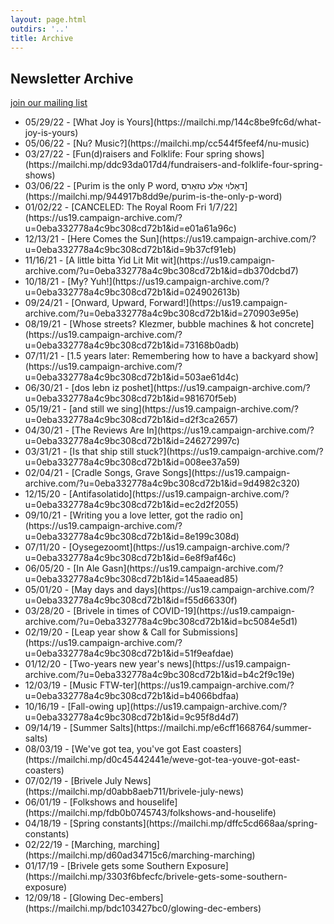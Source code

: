 ```yaml
---
layout: page.html
outdirs: '..'
title: Archive
---
```



## Newsletter Archive

<p class="joinup"><a href='https://brivele.us19.list-manage.com/subscribe?u=0eba332778a4c9bc308cd72b1&id=cb8f6ec040'>join our mailing list</a></p>

<ul class='showslist'>
<li><span>05/29/22 - </span><span>[What Joy is Yours](https://mailchi.mp/144c8be9fc6d/what-joy-is-yours)</span></li>
<li><span>05/06/22 - </span><span>[Nu? Music?](https://mailchi.mp/cc544f5feef4/nu-music)</span></li>
<li><span>03/27/22 - </span><span>[Fun(d)raisers and Folklife: Four spring shows](https://mailchi.mp/ddc93da017d4/fundraisers-and-folklife-four-spring-shows)</span></li>
<li><span>03/06/22 - </span><span>[Purim is the only P word, דאַלױ אַלע טזאַרס](https://mailchi.mp/944917b8dd9e/purim-is-the-only-p-word)</span></li>
<li><span>01/02/22 - </span><span>[CANCELED: The Royal Room Fri 1/7/22](https://us19.campaign-archive.com/?u=0eba332778a4c9bc308cd72b1&id=e01a61a96c)</span></li>
<li><span>12/13/21 - </span><span>[Here Comes the Sun](https://us19.campaign-archive.com/?u=0eba332778a4c9bc308cd72b1&id=9b37cf91eb)</span></li>
<li><span>11/16/21 - </span><span>[A little bitta Yid Lit Mit wit](https://us19.campaign-archive.com/?u=0eba332778a4c9bc308cd72b1&id=db370dcbd7)</span></li>
<li><span>10/18/21 - </span><span>[My? Yuh!](https://us19.campaign-archive.com/?u=0eba332778a4c9bc308cd72b1&id=024902613b)</span></li>
<li><span>09/24/21 - </span><span>[Onward, Upward, Forward!](https://us19.campaign-archive.com/?u=0eba332778a4c9bc308cd72b1&id=270903e95e)</span></li>
<li><span>08/19/21 - </span><span>[Whose streets? Klezmer, bubble machines & hot concrete](https://us19.campaign-archive.com/?u=0eba332778a4c9bc308cd72b1&id=73168b0adb)</span></li>
<li><span>07/11/21 - </span><span>[1.5 years later: Remembering how to have a backyard show](https://us19.campaign-archive.com/?u=0eba332778a4c9bc308cd72b1&id=503ae61d4c)</span></li>
<li><span>06/30/21 - </span><span>[dos lebn iz poshet](https://us19.campaign-archive.com/?u=0eba332778a4c9bc308cd72b1&id=981670f5eb)</span></li>
<li><span>05/19/21 - </span><span>[and still we sing](https://us19.campaign-archive.com/?u=0eba332778a4c9bc308cd72b1&id=d2f3ca2657)</span></li>
<li><span>04/30/21 - </span><span>[The Reviews Are In](https://us19.campaign-archive.com/?u=0eba332778a4c9bc308cd72b1&id=246272997c)</span></li>
<li><span>03/31/21 - </span><span>[Is that ship still stuck?](https://us19.campaign-archive.com/?u=0eba332778a4c9bc308cd72b1&id=008ee37a59)</span></li>
<li><span>02/04/21 - </span><span>[Cradle Songs, Grave Songs](https://us19.campaign-archive.com/?u=0eba332778a4c9bc308cd72b1&id=9d4982c320)</span></li>
<li><span>12/15/20 - </span><span>[Antifasolatido](https://us19.campaign-archive.com/?u=0eba332778a4c9bc308cd72b1&id=ec2d2f2055)</span></li>
<li><span>09/10/21 - </span><span>[Writing you a love letter, got the radio on](https://us19.campaign-archive.com/?u=0eba332778a4c9bc308cd72b1&id=8e199c308d)</span></li>
<li><span>07/11/20 - </span><span>[Oysegezoomt](https://us19.campaign-archive.com/?u=0eba332778a4c9bc308cd72b1&id=6e8f9af46c)</span></li>
<li><span>06/05/20 - </span><span>[In Ale Gasn](https://us19.campaign-archive.com/?u=0eba332778a4c9bc308cd72b1&id=145aaead85)</span></li>
<li><span>05/01/20 - </span><span>[May days and days](https://us19.campaign-archive.com/?u=0eba332778a4c9bc308cd72b1&id=f55d66330f)</span></li>
<li><span>03/28/20 - </span><span>[Brivele in times of COVID-19](https://us19.campaign-archive.com/?u=0eba332778a4c9bc308cd72b1&id=bc5084e5d1)</span></li>
<li><span>02/19/20 - </span><span>[Leap year show & Call for Submissions](https://us19.campaign-archive.com/?u=0eba332778a4c9bc308cd72b1&id=51f9eafdae)</span></li>
<li><span>01/12/20 - </span><span>[Two-years new year's news](https://us19.campaign-archive.com/?u=0eba332778a4c9bc308cd72b1&id=b4c2f9c19e)</span></li>
<li><span>12/03/19 - </span><span>[Music FTW-ter](https://us19.campaign-archive.com/?u=0eba332778a4c9bc308cd72b1&id=b4066bdfaa)</span></li>
<li><span>10/16/19 - </span><span>[Fall-owing up](https://us19.campaign-archive.com/?u=0eba332778a4c9bc308cd72b1&id=9c95f8d4d7)</span></li>
<li><span>09/14/19 - </span><span>[Summer Salts](https://mailchi.mp/e6cff1668764/summer-salts)</span></li>
<li><span>08/03/19 - </span><span>[We've got tea, you've got East coasters](https://mailchi.mp/d0c45442441e/weve-got-tea-youve-got-east-coasters)</span></li>
<li><span>07/02/19 - </span><span>[Brivele July News](https://mailchi.mp/d0abb8aeb711/brivele-july-news)</span></li>
<li><span>06/01/19 - </span><span>[Folkshows and houselife](https://mailchi.mp/fdb0b0745743/folkshows-and-houselife)</span></li>
<li><span>04/18/19 - </span><span>[Spring constants](https://mailchi.mp/dffc5cd668aa/spring-constants)</span></li>
<li><span>02/22/19 - </span><span>[Marching, marching](https://mailchi.mp/d60ad34715c6/marching-marching)</span></li>
<li><span>01/17/19 - </span><span>[Brivele gets some Southern Exposure](https://mailchi.mp/3303f6bfecfc/brivele-gets-some-southern-exposure)</span></li>
<li><span>12/09/18 - </span><span>[Glowing Dec-embers](https://mailchi.mp/bdc103427bc0/glowing-dec-embers)</span></li>
</ul>